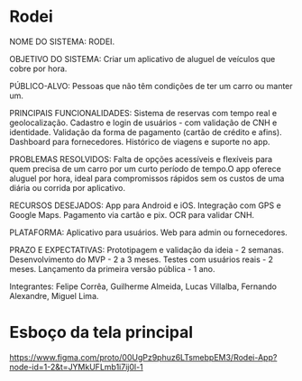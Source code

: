 # Rodei
NOME DO SISTEMA: RODEI.

OBJETIVO DO SISTEMA: Criar um aplicativo de aluguel de veículos que cobre por hora.

PÚBLICO-ALVO: Pessoas que não têm condições de ter um carro ou manter um.

PRINCIPAIS FUNCIONALIDADES: Sistema de reservas com tempo real e geolocalização. Cadastro e login de usuários - com validação de CNH e identidade. Validação da forma de pagamento (cartão de crédito e afins). Dashboard para fornecedores. Histórico de viagens e suporte no app.

PROBLEMAS RESOLVIDOS: Falta de opções acessíveis e flexíveis para quem precisa de um carro por um curto período de tempo.O app oferece aluguel por hora, ideal para compromissos rápidos sem os custos de uma diária ou corrida por aplicativo.

RECURSOS DESEJADOS: App para Android e iOS. Integração com GPS e Google Maps. Pagamento via cartão e pix. OCR para validar CNH.

PLATAFORMA: Aplicativo para usuários. Web para admin ou fornecedores.

PRAZO E EXPECTATIVAS: Prototipagem e validação da ideia - 2 semanas. Desenvolvimento do MVP - 2 a 3 meses. Testes com usuários reais - 2 meses. Lançamento da primeira versão pública - 1 ano.


Integrantes:  Felipe Corrêa, Guilherme Almeida, Lucas Villalba, Fernando Alexandre, Miguel Lima. 

# Esboço da tela principal
https://www.figma.com/proto/00UgPz9phuz6LTsmebpEM3/Rodei-App?node-id=1-2&t=JYMkUFLmb1i7ij0l-1
